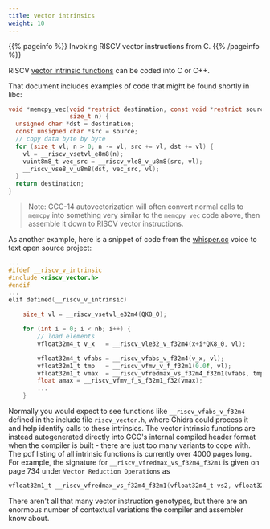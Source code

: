 ```yaml
---
title: vector intrinsics
weight: 10
---
```


{{% pageinfo %}}
Invoking RISCV vector instructions from C.
{{% /pageinfo %}}

RISCV [vector intrinsic functions](https://github.com/riscv-non-isa/rvv-intrinsic-doc/tree/v1.0.x) can be coded into C or C++.

That document includes examples of code that might be found shortly in libc:

```c
void *memcpy_vec(void *restrict destination, const void *restrict source,
                 size_t n) {
  unsigned char *dst = destination;
  const unsigned char *src = source;
  // copy data byte by byte
  for (size_t vl; n > 0; n -= vl, src += vl, dst += vl) {
    vl = __riscv_vsetvl_e8m8(n);
    vuint8m8_t vec_src = __riscv_vle8_v_u8m8(src, vl);
    __riscv_vse8_v_u8m8(dst, vec_src, vl);
  }
  return destination;
}
```

>Note: GCC-14 autovectorization will often convert normal calls to `memcpy` into something very similar to the `memcpy_vec` code above, then assemble it down to RISCV vector instructions.

As another example, here is a snippet of code from the [whisper.cc](https://github.com/ggerganov/whisper.cpp.git) voice to text open source project:

```c
...
#ifdef __riscv_v_intrinsic
#include <riscv_vector.h>
#endif
...
elif defined(__riscv_v_intrinsic)

    size_t vl = __riscv_vsetvl_e32m4(QK8_0);

    for (int i = 0; i < nb; i++) {
        // load elements
        vfloat32m4_t v_x   = __riscv_vle32_v_f32m4(x+i*QK8_0, vl);

        vfloat32m4_t vfabs = __riscv_vfabs_v_f32m4(v_x, vl);
        vfloat32m1_t tmp   = __riscv_vfmv_v_f_f32m1(0.0f, vl);
        vfloat32m1_t vmax  = __riscv_vfredmax_vs_f32m4_f32m1(vfabs, tmp, vl);
        float amax = __riscv_vfmv_f_s_f32m1_f32(vmax);
        ...
    }
```

Normally you would expect to see functions like `__riscv_vfabs_v_f32m4` defined in the include file `riscv_vector.h`, where Ghidra could process it and help identify calls to
these intrinsics.  The vector intrinsic functions are instead autogenerated directly into GCC's internal compiled header format when the compiler is built - there are just too many variants
to cope with.  The pdf listing of all intrinsic functions is currently over 4000 pages long.  For example, the signature for `__riscv_vfredmax_vs_f32m4_f32m1` is given on page 734 under
`Vector Reduction Operations` as

```c
vfloat32m1_t __riscv_vfredmax_vs_f32m4_f32m1(vfloat32m4_t vs2, vfloat32m1_t vs1, size_t vl);
```

There aren't all that many vector instruction genotypes, but there are an enormous number of contextual variations the compiler and assembler know about.

